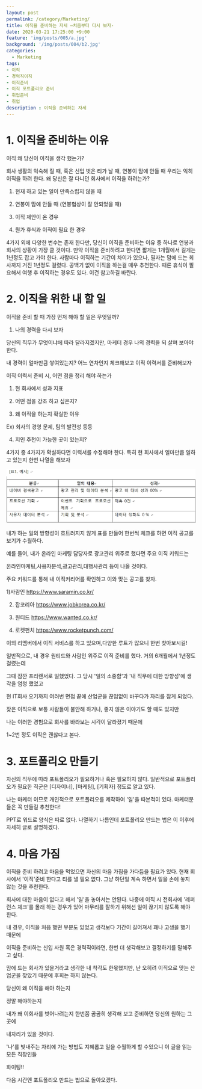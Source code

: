 ```yaml
---
layout: post
permalink: /category/Marketing/
title: 이직을 준비하는 자세 –처음부터 다시 보자-
date: 2020-03-21 17:25:00 +9:00
feature: 'img/posts/005/a.jpg'
background: '/img/posts/004/b2.jpg'
categories:
  - Marketing
tags:
- 이직
- 경력직이직
- 이직준비
- 이직 포트폴리오 준비 
- 취업준비 
- 취업  
description : 이직을 준비하는 자세 
---
```


# **1.**  이직을 준비하는 이유

이직 왜 당신이 이직을 생각 했는가? 

회사 생활의 익숙해 질 때, 혹은 신입 벗은 티가 날 때, 연봉이 맘에 안들 때 우리는 익히 이직을 하려 한다. 왜 당신은 잘 다니던 회사에서 이직을 하려는가? 

 

1. 현재 하고 있는 일이 만족스럽지 않을 때 

2. 연봉이 맘에 안들 때 (연봉협상이 잘 안되었을 때) 

3. 이직 제안이 온 경우 

4. 뭔가 휴식과 이직이 필요 한 경우 



4가지 외에 다양한 변수는 존재 한다만, 당신이 이직을 준비하는 이유 중 하나로 연봉과 회사의 상황이 가장 클 것이다. 만약 이직을 준비하려고 한다면 짧게는 1개월에서 길게는 1년정도 잡고 가야 한다. 사람마다 이직하는 기간이 차이가 있으나, 필자는 맘에 드는 회사까지 거진 1년정도 걸렸다. 공백기 없이 이직을 하는걸 매우 추천한다. 때론 휴식이 필요해서 여행 후 이직하는 경우도 있다. 이건 참고하길 바란다. 

#  2.  이직을 위한 내 할 일

이직을 준비 할 때 가장 먼저 해야 할 일은 무엇일까? 

 

1. 나의 경력을 다시 보자 

당신의 직무가 무엇이냐에 따라 달라지겠지만, 마케터 경우 나의 경력을 되 살펴 보아야 한다.

내 경력이 얼마만큼 쌓여있는지? 어느 연차인지 체크해보고 이직 이력서를 준비해보자 

이직 이력서 준비 시, 어떤 점을 정리 해야 하는가

1)   현 회사에서 성과 지표 

2)   어떤 점을 강조 하고 싶은지? 

3)   왜 이직을 하는지 확실한 이유 

Ex) 회사의 경영 문제, 팀의 발전성 등등 

4)   지인 추천이 가능한 곳이 있는지? 



4가지 중 4가지가 확실하다면 이력서를 수정해야 한다. 특히 현 회사에서 얼마만큼 일하고 있는지 한번 나열을 해보자



![표](/img/posts/005/c.jpg) 



내가 하는 일의 방향성이 흐트러지지 않게 표를 만들어 한번씩 체크를 하면 이직 공고를 보기가 수월하다. 

예를 들어, 내가 온라인 마케팅 담당자로 광고관리 위주로 했다면 주요 이직 키워드는 

온라인마케팅,사용자분석,광고관리,대행사관리 등이 나올 것이다. 

 

주요 키워드를 통해 내 이직커리어를 확인하고 이와 맞는 공고를 찾자. 

1)사람인  https://www.saramin.co.kr/

2) 잡코리아  https://www.jobkorea.co.kr/

3) 원티드  https://www.wanted.co.kr/ 

4) 로켓펀치  https://www.rocketpunch.com/



이외 리멤버에서 이직 서비스를 하고 있으며,다양한 루트가 많으니 한번 찾아보시길! 

일반적으로, 내 경우 원티드와 사람인 위주로 이직 준비를 했다. 거의 6개월에서 1년정도 걸렸는데

그때 잠깐 프리랜서로 일했었다. 그 당시 '일의 소중함'과 '내 직무에 대한 방향성'에 생각을 엄청 했었고 

현 IT회사 오기까지 여러번 면접 끝에 산업군을 끊임없이 바꾸다가 자리를 잡게 되었다.



잦은 이직으로 보통 사람들이 불안해 하거나, 좋지 않은 이야기도 할 때도 있지만 

나는 이러한 경험으로 회사를 바라보는 시각이 달라졌기 때문에 

1~2번 정도 이직은 괜찮다고 본다.





# 3.  포트폴리오 만들기

자신의 직무에 따라 포트폴리오가 필요하거나 혹은 필요하지 않다. 일반적으로 포트폴리오가 필요한 직군은 [디자이너], [마케팅], [기획자] 정도로 알고 있다. 

나는 마케터 이므로 개인적으로 포트폴리오를 제작하여 '일'을 따본적이 있다. 마케터분들은 꼭 만들길 추천한다! 

PPT로 워드로 양식은 따로 없다. 나열하기 나름인데 포트폴리오 만드는 법은 이 이후에 자세히 글로 설명하겠다. 



# 4. 마음 가짐 

이직을 준비 하려고 마음을 먹었으면 자신의 마음 가짐을 가다듬을 필요가 있다. 현재 회사에서 '이직'준비 한다고 티를 낼 필요 없다. 그냥 하던일 계속 하면서 일을 손에 놓지 않는 것을 추천한다.

회사에 대한 마음이 없다고 해서 '일'을 놓아서는 안된다. 나중에 이직 시 전회사에 '레퍼런스 체크'를 몰래 하는 경우가 있어 마무리를 잘하기 위해선 일이 끊기지 않도록 해야 한다.

내 경우, 이직을 처음 했떤 부분도 있었고 생각보다 기간이 길어져서 꽤나 고생을 했기 때문에 

이직을 준비하는 신입 사원 혹은 경력직이라면, 한번 더 생각해보고 결정하기를 말해주고 싶다. 

맘에 드는 회사가 있을거라고 생각한 내 착각도 한몫했지만, 난 오히려 이직으로 맞는 산업군을 찾았기 때문에 후회는 하지 않는다. 



당신이 왜 이직을 해야 하는지 

정말 해야하는지 

내가 왜 이회사를 벗어나려는지 한번쯤 곰곰히 생각해 보고 준비하면 당신의 원하는 그곳에 

내자리가 있을 것이다. 



'나'를 빛내주는 자리에 가는 방법도 지혜롭고 일을 수월하게 할 수있으니 이 글을 읽는 모든 직장인들

화이팅!! 



다음 시간엔 포트폴리오 만드는 법으로 돌아오겠다.



